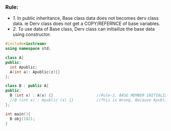### Rule:
- *1.* In public inheritance, Base class data does not becomes derv class data. ie Derv class does not get a COPY/REFERNCE of base variables. 
- *2.* To use data of Base class, Derv class can initiailize the base data using constructor.
  
```c++
#include<iostream>
using namespace std;

class A{
public:
  int Apublic;
  A(int a): Apublic(z){}  
};

class B : public A{
public:
  B (int x) : A(x) {}                   //Rule-2. BASE MEMBER INITIALIZATION.
  //B (int x) : Apublic (x) {}          //This is Wrong. Because Apublic is not member of B       //Rule-1
};

int main(){
  B obj(192);
}
```
